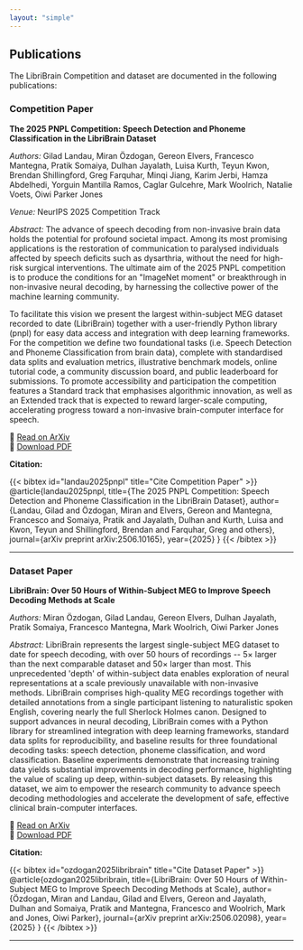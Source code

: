 ```yaml
---
layout: "simple"
---
```


## Publications

The LibriBrain Competition and dataset are documented in the following publications:

### Competition Paper

**The 2025 PNPL Competition: Speech Detection and Phoneme Classification in the LibriBrain Dataset**

*Authors:* Gilad Landau, Miran Özdogan, Gereon Elvers, Francesco Mantegna, Pratik Somaiya, Dulhan Jayalath, Luisa Kurth, Teyun Kwon, Brendan Shillingford, Greg Farquhar, Minqi Jiang, Karim Jerbi, Hamza Abdelhedi, Yorguin Mantilla Ramos, Caglar Gulcehre, Mark Woolrich, Natalie Voets, Oiwi Parker Jones

*Venue:* NeurIPS 2025 Competition Track

*Abstract:* The advance of speech decoding from non-invasive brain data holds the potential for profound societal impact. Among its most promising applications is the restoration of communication to paralysed individuals affected by speech deficits such as dysarthria, without the need for high-risk surgical interventions. The ultimate aim of the 2025 PNPL competition is to produce the conditions for an "ImageNet moment" or breakthrough in non-invasive neural decoding, by harnessing the collective power of the machine learning community.

To facilitate this vision we present the largest within-subject MEG dataset recorded to date (LibriBrain) together with a user-friendly Python library (pnpl) for easy data access and integration with deep learning frameworks. For the competition we define two foundational tasks (i.e. Speech Detection and Phoneme Classification from brain data), complete with standardised data splits and evaluation metrics, illustrative benchmark models, online tutorial code, a community discussion board, and public leaderboard for submissions. To promote accessibility and participation the competition features a Standard track that emphasises algorithmic innovation, as well as an Extended track that is expected to reward larger-scale computing, accelerating progress toward a non-invasive brain-computer interface for speech.

📄 [Read on ArXiv](https://arxiv.org/abs/2506.10165v1)  
📖 [Download PDF](https://arxiv.org/pdf/2506.10165v1.pdf)

**Citation:**

{{< bibtex id="landau2025pnpl" title="Cite Competition Paper" >}}
@article{landau2025pnpl,
  title={The 2025 PNPL Competition: Speech Detection and Phoneme Classification in the LibriBrain Dataset},
  author={Landau, Gilad and Özdogan, Miran and Elvers, Gereon and Mantegna, Francesco and Somaiya, Pratik and Jayalath, Dulhan and Kurth, Luisa and Kwon, Teyun and Shillingford, Brendan and Farquhar, Greg and others},
  journal={arXiv preprint arXiv:2506.10165},
  year={2025}
}
{{< /bibtex >}}

---

### Dataset Paper

**LibriBrain: Over 50 Hours of Within-Subject MEG to Improve Speech Decoding Methods at Scale**

*Authors:* Miran Özdogan, Gilad Landau, Gereon Elvers, Dulhan Jayalath, Pratik Somaiya, Francesco Mantegna, Mark Woolrich, Oiwi Parker Jones

*Abstract:* LibriBrain represents the largest single-subject MEG dataset to date for speech decoding, with over 50 hours of recordings -- 5× larger than the next comparable dataset and 50× larger than most. This unprecedented 'depth' of within-subject data enables exploration of neural representations at a scale previously unavailable with non-invasive methods. LibriBrain comprises high-quality MEG recordings together with detailed annotations from a single participant listening to naturalistic spoken English, covering nearly the full Sherlock Holmes canon. Designed to support advances in neural decoding, LibriBrain comes with a Python library for streamlined integration with deep learning frameworks, standard data splits for reproducibility, and baseline results for three foundational decoding tasks: speech detection, phoneme classification, and word classification. Baseline experiments demonstrate that increasing training data yields substantial improvements in decoding performance, highlighting the value of scaling up deep, within-subject datasets. By releasing this dataset, we aim to empower the research community to advance speech decoding methodologies and accelerate the development of safe, effective clinical brain-computer interfaces.

📄 [Read on ArXiv](https://arxiv.org/abs/2506.02098)  
📖 [Download PDF](https://arxiv.org/pdf/2506.02098.pdf)

**Citation:**

{{< bibtex id="ozdogan2025libribrain" title="Cite Dataset Paper" >}}
@article{ozdogan2025libribrain,
  title={LibriBrain: Over 50 Hours of Within-Subject MEG to Improve Speech Decoding Methods at Scale},
  author={Özdogan, Miran and Landau, Gilad and Elvers, Gereon and Jayalath, Dulhan and Somaiya, Pratik and Mantegna, Francesco and Woolrich, Mark and Jones, Oiwi Parker},
  journal={arXiv preprint arXiv:2506.02098},
  year={2025}
}
{{< /bibtex >}}

---

 
